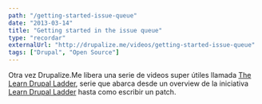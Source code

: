 ```yaml
---
path: "/getting-started-issue-queue"
date: "2013-03-14"
title: "Getting started in the issue queue"
type: "recordar"
externalUrl: "http://drupalize.me/videos/getting-started-issue-queue"
tags: ["Drupal", "Open Source"]
---
```


Otra vez Drupalize.Me libera una serie de videos super &uacute;tiles llamada [The Learn Drupal Ladder](http://drupalize.me/videos/getting-started-issue-queue), serie que abarca desde un overview de la iniciativa [Learn Drupal Ladder](http://drupalladder.org/) hasta como escribir un patch.

